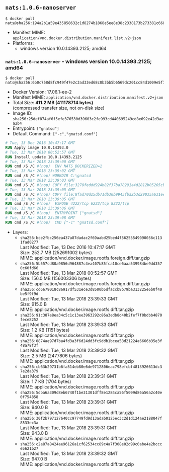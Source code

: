 ## `nats:1.0.6-nanoserver`

```console
$ docker pull nats@sha256:194a2b1a59e435858632c1d8274b1868e5ee8e38c2338173b273381c66805668
```

-	Manifest MIME: `application/vnd.docker.distribution.manifest.list.v2+json`
-	Platforms:
	-	windows version 10.0.14393.2125; amd64

### `nats:1.0.6-nanoserver` - windows version 10.0.14393.2125; amd64

```console
$ docker pull nats@sha256:6b0c758d8fc949f47e2c3ad33ed68c8b3bb5b6569dc201cc84d1009e5f7fd70a
```

-	Docker Version: 17.06.1-ee-2
-	Manifest MIME: `application/vnd.docker.distribution.manifest.v2+json`
-	Total Size: **411.2 MB (411178714 bytes)**  
	(compressed transfer size, not on-disk size)
-	Image ID: `sha256:25def874af6f5efe376530d39603c2fe993cd440695249cd8e692e42d3aca2b4`
-	Entrypoint: `["gnatsd"]`
-	Default Command: `["-c","gnatsd.conf"]`

```dockerfile
# Tue, 13 Dec 2016 10:47:17 GMT
RUN Apply image 10.0.14393.0
# Tue, 13 Mar 2018 00:52:57 GMT
RUN Install update 10.0.14393.2125
# Tue, 13 Mar 2018 23:39:00 GMT
RUN cmd /S /C #(nop)  ENV NATS_DOCKERIZED=1
# Tue, 13 Mar 2018 23:39:02 GMT
RUN cmd /S /C #(nop) WORKDIR C:\gnatsd
# Tue, 13 Mar 2018 23:39:03 GMT
RUN cmd /S /C #(nop) COPY file:3278feddd924b82f37ba78291a4d2812b05205cb187af1a883532fe2ae75db15 in gnatsd.exe 
# Tue, 13 Mar 2018 23:39:05 GMT
RUN cmd /S /C #(nop) COPY file:8fad70d15db71db30b9945fba2b3d29035a631ee4fe410e797aef6981c2a1879 in gnatsd.conf 
# Tue, 13 Mar 2018 23:39:05 GMT
RUN cmd /S /C #(nop)  EXPOSE 4222/tcp 6222/tcp 8222/tcp
# Tue, 13 Mar 2018 23:39:06 GMT
RUN cmd /S /C #(nop)  ENTRYPOINT ["gnatsd"]
# Tue, 13 Mar 2018 23:39:08 GMT
RUN cmd /S /C #(nop)  CMD ["-c" "gnatsd.conf"]
```

-	Layers:
	-	`sha256:bce2fbc256ea437a87dadac2f69aabd25bed4f56255549090056c1131fad0277`  
		Last Modified: Tue, 13 Dec 2016 10:47:17 GMT  
		Size: 252.7 MB (252691002 bytes)  
		MIME: application/vnd.docker.image.rootfs.foreign.diff.tar.gzip
	-	`sha256:5b557cd80a9856d964887c4ea407b85fca10ce6aaa539984be9dd3570c60fd66`  
		Last Modified: Tue, 13 Mar 2018 00:52:57 GMT  
		Size: 156.0 MB (156003306 bytes)  
		MIME: application/vnd.docker.image.rootfs.foreign.diff.tar.gzip
	-	`sha256:cd6679018c86917df531ece3d8500b5dfaccb8b79ba313225e6b0f40be5f9f9d`  
		Last Modified: Tue, 13 Mar 2018 23:39:33 GMT  
		Size: 915.0 B  
		MIME: application/vnd.docker.image.rootfs.diff.tar.gzip
	-	`sha256:91c387e8ea34c5c1c13ee3963292c86a3edb8d40b2fef7f0bdbb4870fece8252`  
		Last Modified: Tue, 13 Mar 2018 23:39:33 GMT  
		Size: 1.2 KB (1151 bytes)  
		MIME: application/vnd.docker.image.rootfs.diff.tar.gzip
	-	`sha256:0874ae97d7ba4fd3a3f6d24dd3fc9ddb1bcea58d21224a6666b35e3f48a78f3f`  
		Last Modified: Tue, 13 Mar 2018 23:39:32 GMT  
		Size: 2.5 MB (2477806 bytes)  
		MIME: application/vnd.docker.image.rootfs.diff.tar.gzip
	-	`sha256:cb63b29731b6fa514eb80e6de9712806eac798efcbf4813926613dc37e2da379`  
		Last Modified: Tue, 13 Mar 2018 23:39:31 GMT  
		Size: 1.7 KB (1704 bytes)  
		MIME: application/vnd.docker.image.rootfs.diff.tar.gzip
	-	`sha256:5dba6a309d8eb6740f1be31301dff8e1284ca56f5099d86a56a2c40e0f754858`  
		Last Modified: Tue, 13 Mar 2018 23:39:31 GMT  
		Size: 940.0 B  
		MIME: application/vnd.docker.image.rootfs.diff.tar.gzip
	-	`sha256:30f2b797127640cc97749fd9d13adab0125ec3c2d1d124ae2188047f8533ec3a`  
		Last Modified: Tue, 13 Mar 2018 23:39:31 GMT  
		Size: 943.0 B  
		MIME: application/vnd.docker.image.rootfs.diff.tar.gzip
	-	`sha256:c2a87a8424ae96126a1cf62534cc89c4a7f308e02d99c0abe4e2bccce5621b27`  
		Last Modified: Tue, 13 Mar 2018 23:39:32 GMT  
		Size: 947.0 B  
		MIME: application/vnd.docker.image.rootfs.diff.tar.gzip
